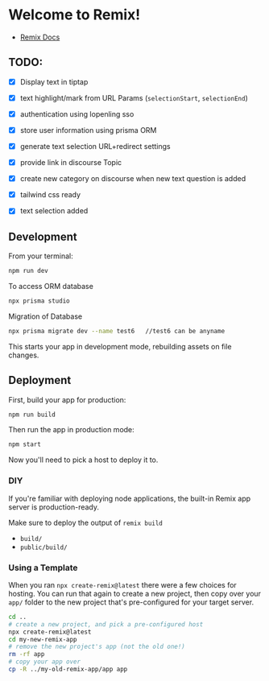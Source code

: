 # Welcome to Remix!

- [Remix Docs](https://remix.run/docs)

## TODO:

- [x] Display text in tiptap
- [x] text highlight/mark from URL Params (`selectionStart`, `selectionEnd`)
- [x] authentication using lopenling sso
- [x] store user information using prisma ORM
- [x] generate text selection URL+redirect settings
- [x] provide link in discourse Topic
- [x] create new category on discourse when new text question is added
- [x] tailwind css ready
- [x] text selection added


## Development

From your terminal:

```sh
npm run dev
```

To access ORM database
 ```sh
npx prisma studio 
```

Migration of Database 
```sh
npx prisma migrate dev --name test6   //test6 can be anyname
```


This starts your app in development mode, rebuilding assets on file changes.

## Deployment

First, build your app for production:

```sh
npm run build
```

Then run the app in production mode:

```sh
npm start
```

Now you'll need to pick a host to deploy it to.

### DIY

If you're familiar with deploying node applications, the built-in Remix app server is production-ready.

Make sure to deploy the output of `remix build`

- `build/`
- `public/build/`

### Using a Template

When you ran `npx create-remix@latest` there were a few choices for hosting. You can run that again to create a new project, then copy over your `app/` folder to the new project that's pre-configured for your target server.

```sh
cd ..
# create a new project, and pick a pre-configured host
npx create-remix@latest
cd my-new-remix-app
# remove the new project's app (not the old one!)
rm -rf app
# copy your app over
cp -R ../my-old-remix-app/app app
```
